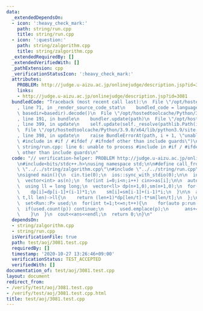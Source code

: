 ```yaml
---
data:
  _extendedDependsOn:
  - icon: ':heavy_check_mark:'
    path: string/run.cpp
    title: string/run.cpp
  - icon: ':question:'
    path: string/zalgorithm.cpp
    title: string/zalgorithm.cpp
  _extendedRequiredBy: []
  _extendedVerifiedWith: []
  _pathExtension: cpp
  _verificationStatusIcon: ':heavy_check_mark:'
  attributes:
    PROBLEM: http://judge.u-aizu.ac.jp/onlinejudge/description.jsp?id=3081
    links:
    - http://judge.u-aizu.ac.jp/onlinejudge/description.jsp?id=3081
  bundledCode: "Traceback (most recent call last):\n  File \"/opt/hostedtoolcache/Python/3.9.0/x64/lib/python3.9/site-packages/onlinejudge_verify/documentation/build.py\"\
    , line 71, in _render_source_code_stat\n    bundled_code = language.bundle(stat.path,\
    \ basedir=basedir).decode()\n  File \"/opt/hostedtoolcache/Python/3.9.0/x64/lib/python3.9/site-packages/onlinejudge_verify/languages/cplusplus.py\"\
    , line 191, in bundle\n    bundler.update(path)\n  File \"/opt/hostedtoolcache/Python/3.9.0/x64/lib/python3.9/site-packages/onlinejudge_verify/languages/cplusplus_bundle.py\"\
    , line 399, in update\n    self.update(self._resolve(pathlib.Path(included), included_from=path))\n\
    \  File \"/opt/hostedtoolcache/Python/3.9.0/x64/lib/python3.9/site-packages/onlinejudge_verify/languages/cplusplus_bundle.py\"\
    , line 398, in update\n    raise BundleErrorAt(path, i + 1, \"unable to process\
    \ #include in #if / #ifdef / #ifndef other than include guards\")\nonlinejudge_verify.languages.cplusplus_bundle.BundleErrorAt:\
    \ string/run.cpp: line 6: unable to process #include in #if / #ifdef / #ifndef\
    \ other than include guards\n"
  code: "// verification-helper: PROBLEM http://judge.u-aizu.ac.jp/onlinejudge/description.jsp?id=3081\n\
    \n#include<bits/stdc++.h>\nusing namespace std;\n\n#define call_from_test\n#include\
    \ \"../../string/zalgorithm.cpp\"\n#include \"../../string/run.cpp\"\n#undef call_from_test\n\
    \nsigned main(){\n  cin.tie(0);\n  ios::sync_with_stdio(0);\n\n  int n;\n  cin>>n;\n\
    \  vector<int> as(n);\n  for(int i=0;i<n;i++) cin>>as[i];\n\n  auto run=Run::enumerate(as);\n\
    \  using ll = long long;\n  vector<ll> dp(n+1,0),sm(n+1,0);\n  for(ll i=1;i<=n;i++){\n\
    \    dp[i]=dp[i-1]+(i-1)*1;\n    sm[i]=sm[i-1]+(i-1)*i;\n  }\n\n  auto calc=[&](ll\
    \ t,ll len)->ll{\n    return (len+1)*dp[len/t]-t*sm[len/t];\n  };\n\n  ll ans=(ll)n*(n+1)/2;\n\
    \  set<Run::P> used;\n  for(int t=1;t<=n;t++){\n    for(auto p:run[t]){\n    \
    \  if(used.count(p)) continue;\n      used.emplace(p);\n      ans+=calc(t,p.second-p.first);\n\
    \    }\n  }\n  cout<<ans<<endl;\n  return 0;\n}\n"
  dependsOn:
  - string/zalgorithm.cpp
  - string/run.cpp
  isVerificationFile: true
  path: test/aoj/3081.test.cpp
  requiredBy: []
  timestamp: '2020-10-27 13:26:46+09:00'
  verificationStatus: TEST_ACCEPTED
  verifiedWith: []
documentation_of: test/aoj/3081.test.cpp
layout: document
redirect_from:
- /verify/test/aoj/3081.test.cpp
- /verify/test/aoj/3081.test.cpp.html
title: test/aoj/3081.test.cpp
---
```

